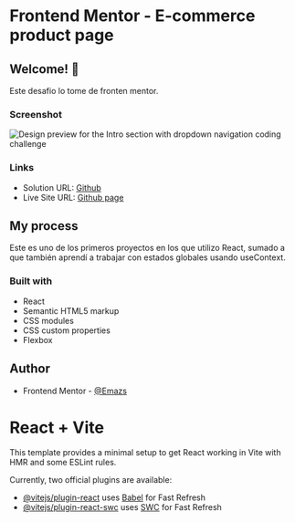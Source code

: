 # Frontend Mentor - E-commerce product page

## Welcome! 👋

Este desafio lo tome de fronten mentor.

### Screenshot

![Design preview for the Intro section with dropdown navigation coding challenge](./design/desktop-preview.jpg)

### Links

- Solution URL: [Github](https://github.com/Emazs/ecommerce-react)
- Live Site URL: [Github page](https://emazs.github.io/ecommerce-react/)

## My process

Este es uno de los primeros proyectos en los que utilizo React, sumado a que también aprendí a trabajar con estados globales usando useContext.

### Built with

- React
- Semantic HTML5 markup
- CSS modules
- CSS custom properties
- Flexbox
  

## Author

- Frontend Mentor - [@Emazs](https://www.frontendmentor.io/profile/Emazs)


# React + Vite

This template provides a minimal setup to get React working in Vite with HMR and some ESLint rules.

Currently, two official plugins are available:

- [@vitejs/plugin-react](https://github.com/vitejs/vite-plugin-react/blob/main/packages/plugin-react/README.md) uses [Babel](https://babeljs.io/) for Fast Refresh
- [@vitejs/plugin-react-swc](https://github.com/vitejs/vite-plugin-react-swc) uses [SWC](https://swc.rs/) for Fast Refresh
